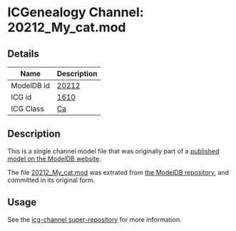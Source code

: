 # ICGenealogy Channel: 20212\_My\_cat.mod

## Details

Name | Description
---- | -----------
ModelDB id | [20212](http://senselab.med.yale.edu/ModelDB/ShowModel.cshtml?model=20212)
ICG id | [1610](http://icg.neurotheory.ox.ac.uk/channels/3/1610)
ICG Class | [Ca](http://icg.neurotheory.ox.ac.uk/channels/3)

## Description

This is a single channel model file that was originally part of a [published model on the ModelDB website](http://senselab.med.yale.edu/mModelDB/ShowModel.cshtml?model=20212).

The file [20212\_My\_cat.mod](20212_My_cat.mod) was extrated from [the ModelDB repository](http://senselab.med.yale.edu/ModelDB/ShowModel.cshtml?model=20212), and committed in its original form.

## Usage

See the [icg-channel super-repository](https://github.com/icgenealogy/icg-channels) for more information.